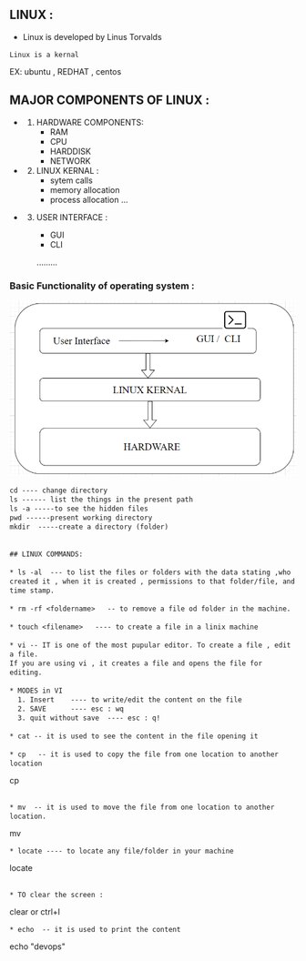 ## LINUX :
* Linux is developed by  Linus Torvalds

```
Linux is a kernal 
```
EX: ubuntu , REDHAT , centos 


## MAJOR COMPONENTS OF LINUX :

* 1. HARDWARE COMPONENTS:
     * RAM 
     * CPU 
     * HARDDISK
     * NETWORK
* 2. LINUX KERNAL :
     * sytem calls 
     * memory allocation 
     * process allocation
     ...
* 3. USER INTERFACE :
     * GUI 
     * CLI
     
     .........

### Basic Functionality of operating system :

![preview](../MAR-2021/images/l1.png)

```
cd ---- change directory 
ls ------ list the things in the present path
ls -a -----to see the hidden files 
pwd ------present working directory 
mkdir  -----create a directory (folder)


## LINUX COMMANDS:

* ls -al  --- to list the files or folders with the data stating ,who created it , when it is created , permissions to that folder/file, and time stamp.

* rm -rf <foldername>   -- to remove a file od folder in the machine.

* touch <filename>   ---- to create a file in a linix machine 

* vi -- IT is one of the most pupular editor. To create a file , edit a file.
If you are using vi , it creates a file and opens the file for editing.

* MODES in VI 
  1. Insert    ---- to write/edit the content on the file
  2. SAVE      ---- esc : wq
  3. quit without save  ---- esc : q!

* cat -- it is used to see the content in the file opening it 

* cp   -- it is used to copy the file from one location to another location

```
cp <source> <destination>
```

* mv  -- it is used to move the file from one location to another location.

```
mv <source> <destination>
```
* locate ---- to locate any file/folder in your machine 

```
locate <filename>
```

* TO clear the screen :
```
clear or ctrl+l
```
* echo  -- it is used to print the content 

```
echo "devops"
